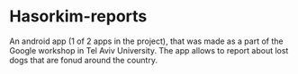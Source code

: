 # Hasorkim-reports
An android app (1 of 2 apps in the project), that was made as a part of the Google workshop in Tel Aviv University.
The app allows to report about lost dogs that are fonud around the country.
